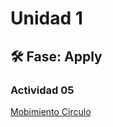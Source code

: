 # Unidad 1

## 🛠 Fase: Apply

### Actividad 05

[Mobimiento Circulo](https://editor.p5js.org/davi0309/sketches/Tk2h2VZmP)
